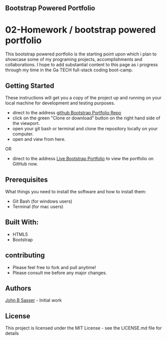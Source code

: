 ## Bootstrap Powered Portfolio

# 02-Homework / bootstrap powered portfolio

This bootstrap powered portfolio is the starting point upon which i plan to showcase some of my programing projects, accomplishments and collaborations. I hope to add substantial content to this page as i progress through my time in the Ga TECH full-stack coding boot-camp.

## Getting Started

These instructions will get you a copy of the project up and running on your local machine for development and testing purposes.

- direct to the address [github Bootstrap Portfolio Repo](https://github.com/JohnSasser/02-bsPortfolio)
- click on the green "Clone or download" button on the right hand side of the viewport.
- open your git bash or terminal and clone the repository locally on your computer.
- open and view from here.

OR

- direct to the address [Live Bootstrap Portfolio](https://johnsasser.github.io/02-bsPortfolio/)
  to view the portfolio on GitHub now.

## Prerequisites

What things you need to install the software and how to install them:

- Git Bash (for windows users)
- Terminal (for mac users)

## Built With:

- HTML5
- Bootstrap

## contributing

- Please feel free to fork and pull anytime!
- Please consult me before any major changes.

## Authors

[John B Sasser](https://github.com/JohnSasser) - Initial work

## License

This project is licensed under the MIT License - see the LICENSE.md file for details
